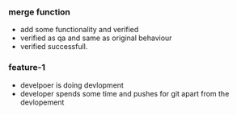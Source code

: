 ###  merge function

* add some functionality and verified
* verified as qa and same as original behaviour
* verified successfull.


### feature-1
* develpoer is doing devlopment
* developer spends some time and pushes for git apart from the devlopement
